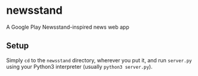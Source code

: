 # newsstand

A Google Play Newsstand-inspired news web app

## Setup

Simply `cd` to the `newsstand` directory, wherever you put it, and run `server.py` using your Python3 interpreter (usually `python3 server.py`).
